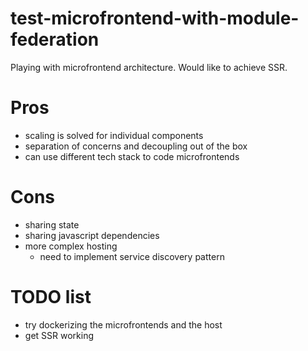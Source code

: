 # test-microfrontend-with-module-federation
Playing with microfrontend architecture. Would like to achieve SSR.

# Pros
- scaling is solved for individual components
- separation of concerns and decoupling out of the box 
- can use different tech stack to code microfrontends

# Cons
- sharing state
- sharing javascript dependencies
- more complex hosting
  - need to implement service discovery pattern

# TODO list
- try dockerizing the microfrontends and the host
- get SSR working